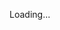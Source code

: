 Loading...
<meta http-equiv="refresh" content="5; URL=javascript:window.open('http://google.com','_blank');">